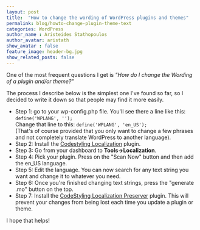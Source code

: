 ```yaml
---
layout: post
title:  "How to change the wording of WordPress plugins and themes"
permalink: blog/howto-change-plugin-theme-text
categories: WordPress
author_name : Aristeides Stathopoulos
author_avatar: aristath
show_avatar : false
feature_image: header-bg.jpg
show_related_posts: false
---
```


One of the most frequent questions I get is _"How do I change the Wording of a plugin and/or theme?"_

The process I describe below is the simplest one I've found so far, so I decided to write it down so that people may find it more easily.

* Step 1: go to your wp-config.php file. You'll see there a line like this:  
	`define('WPLANG', '');`  
	Change that line to this:
	`define('WPLANG', 'en_US');`  
	(That's of course provided that you only want to change a few phrases and not completely translate WordPress to another language).
* Step 2: Install the [Codestyling Localization](https://wordpress.org/plugins/codestyling-localization/) plugin.
* Step 3: Go from your dashboard to **Tools->Localization**.
* Step 4: Pick your plugin. Press on the "Scan Now" button and then add the en_US language.
* Step 5: Edit the language. You can now search for any text string you want and change it to whatever you need.
* Step 6: Once you're finished changing text strings, press the "generate .mo" button on the top.
* Step 7: Install the [CodeStyling Localization Preserver](https://wordpress.org/plugins/codestyling-localization-preserver/) plugin. This will prevent your changes from being lost each time you update a plugin or theme.

I hope that helps!
